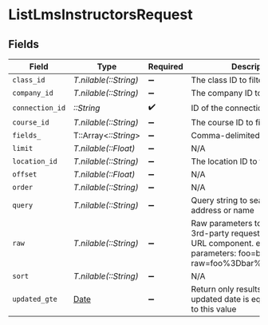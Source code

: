 # ListLmsInstructorsRequest


## Fields

| Field                                                                                                                                            | Type                                                                                                                                             | Required                                                                                                                                         | Description                                                                                                                                      |
| ------------------------------------------------------------------------------------------------------------------------------------------------ | ------------------------------------------------------------------------------------------------------------------------------------------------ | ------------------------------------------------------------------------------------------------------------------------------------------------ | ------------------------------------------------------------------------------------------------------------------------------------------------ |
| `class_id`                                                                                                                                       | *T.nilable(::String)*                                                                                                                            | :heavy_minus_sign:                                                                                                                               | The class ID to filter by                                                                                                                        |
| `company_id`                                                                                                                                     | *T.nilable(::String)*                                                                                                                            | :heavy_minus_sign:                                                                                                                               | The company ID to filter by                                                                                                                      |
| `connection_id`                                                                                                                                  | *::String*                                                                                                                                       | :heavy_check_mark:                                                                                                                               | ID of the connection                                                                                                                             |
| `course_id`                                                                                                                                      | *T.nilable(::String)*                                                                                                                            | :heavy_minus_sign:                                                                                                                               | The course ID to filter by                                                                                                                       |
| `fields_`                                                                                                                                        | T::Array<*::String*>                                                                                                                             | :heavy_minus_sign:                                                                                                                               | Comma-delimited fields to return                                                                                                                 |
| `limit`                                                                                                                                          | *T.nilable(::Float)*                                                                                                                             | :heavy_minus_sign:                                                                                                                               | N/A                                                                                                                                              |
| `location_id`                                                                                                                                    | *T.nilable(::String)*                                                                                                                            | :heavy_minus_sign:                                                                                                                               | The location ID to filter by                                                                                                                     |
| `offset`                                                                                                                                         | *T.nilable(::Float)*                                                                                                                             | :heavy_minus_sign:                                                                                                                               | N/A                                                                                                                                              |
| `order`                                                                                                                                          | *T.nilable(::String)*                                                                                                                            | :heavy_minus_sign:                                                                                                                               | N/A                                                                                                                                              |
| `query`                                                                                                                                          | *T.nilable(::String)*                                                                                                                            | :heavy_minus_sign:                                                                                                                               | Query string to search. eg. email address or name                                                                                                |
| `raw`                                                                                                                                            | *T.nilable(::String)*                                                                                                                            | :heavy_minus_sign:                                                                                                                               | Raw parameters to include in the 3rd-party request. Encoded as a URL component. eg. raw parameters: foo=bar&zoo=bar -> raw=foo%3Dbar%26zoo%3Dbar |
| `sort`                                                                                                                                           | *T.nilable(::String)*                                                                                                                            | :heavy_minus_sign:                                                                                                                               | N/A                                                                                                                                              |
| `updated_gte`                                                                                                                                    | [Date](https://ruby-doc.org/stdlib-2.6.1/libdoc/date/rdoc/Date.html)                                                                             | :heavy_minus_sign:                                                                                                                               | Return only results whose updated date is equal or greater to this value                                                                         |